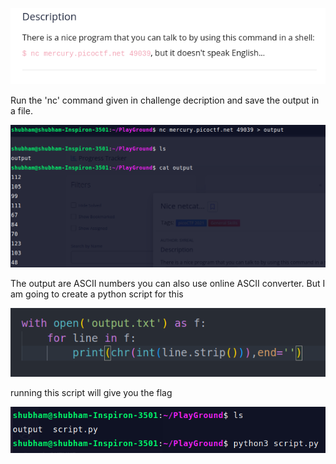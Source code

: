 
![Alt text](image.png)

Run the 'nc' command given in challenge decription and save the output in a file. 

![Alt text](image-1.png)

The output are ASCII numbers you can also use online ASCII converter. But I am going to create a python script for this

![Alt text](image-2.png)

running this script will give you the flag

![Alt text](image-3.png)
